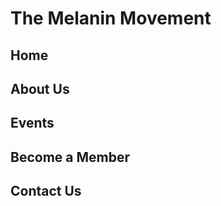 <!DOCFILE html>
  <head>  
    <title>The Melanin Movement</title>
  </head>
<p>  
  <h1>The Melanin Movement</h1>  
  <h2>Home</h2>  
  <h2>About Us</h2>  
  <h2>Events</h2>  
  <h2>Become a Member</h2>  
  <h2>Contact Us</h2>
</p>
